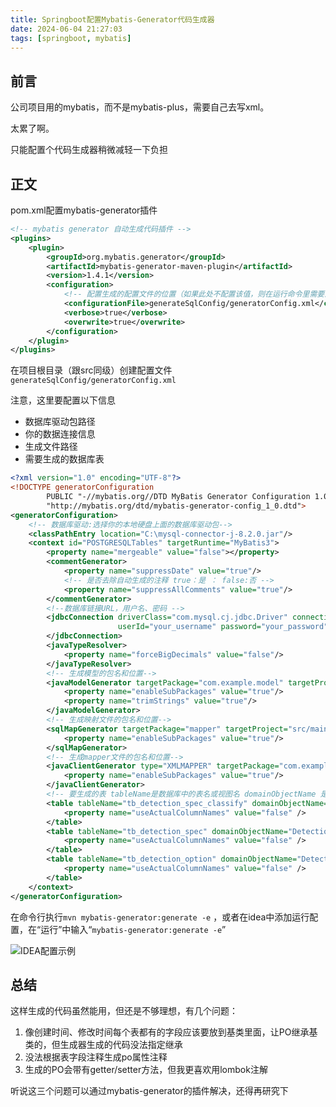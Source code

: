 ```yaml
---
title: Springboot配置Mybatis-Generator代码生成器
date: 2024-06-04 21:27:03
tags: [springboot, mybatis]
---
```


## 前言

公司项目用的mybatis，而不是mybatis-plus，需要自己去写xml。

太累了啊。

只能配置个代码生成器稍微减轻一下负担

## 正文

pom.xml配置mybatis-generator插件

```xml
<!-- mybatis generator 自动生成代码插件 -->
<plugins>
    <plugin>
        <groupId>org.mybatis.generator</groupId>
        <artifactId>mybatis-generator-maven-plugin</artifactId>
        <version>1.4.1</version>
        <configuration>
            <!-- 配置生成的配置文件的位置（如果此处不配置该值，则在运行命令里需要添加执行文件路径） -->
            <configurationFile>generateSqlConfig/generatorConfig.xml</configurationFile>
            <verbose>true</verbose>
            <overwrite>true</overwrite>
        </configuration>
    </plugin>
</plugins>
```

在项目根目录（跟src同级）创建配置文件`generateSqlConfig/generatorConfig.xml` 

注意，这里要配置以下信息

- 数据库驱动包路径
- 你的数据连接信息
- 生成文件路径
- 需要生成的数据库表

```xml
<?xml version="1.0" encoding="UTF-8"?>
<!DOCTYPE generatorConfiguration
        PUBLIC "-//mybatis.org//DTD MyBatis Generator Configuration 1.0//EN"
        "http://mybatis.org/dtd/mybatis-generator-config_1_0.dtd">
<generatorConfiguration>
    <!-- 数据库驱动:选择你的本地硬盘上面的数据库驱动包-->
    <classPathEntry location="C:\mysql-connector-j-8.2.0.jar"/>
    <context id="POSTGRESQLTables" targetRuntime="MyBatis3">
        <property name="mergeable" value="false"></property>
        <commentGenerator>
            <property name="suppressDate" value="true"/>
            <!-- 是否去除自动生成的注释 true：是 ： false:否 -->
            <property name="suppressAllComments" value="true"/>
        </commentGenerator>
        <!--数据库链接URL，用户名、密码 -->
        <jdbcConnection driverClass="com.mysql.cj.jdbc.Driver" connectionURL="jdbc:mysql://127.0.0.1:3306/database?serverTimezone=GMT%2B8"
                        userId="your_username" password="your_password">
        </jdbcConnection>
        <javaTypeResolver>
            <property name="forceBigDecimals" value="false"/>
        </javaTypeResolver>
        <!-- 生成模型的包名和位置-->
        <javaModelGenerator targetPackage="com.example.model" targetProject="src/main/java">
            <property name="enableSubPackages" value="true"/>
            <property name="trimStrings" value="true"/>
        </javaModelGenerator>
        <!-- 生成映射文件的包名和位置-->
        <sqlMapGenerator targetPackage="mapper" targetProject="src/main/resources">
            <property name="enableSubPackages" value="true"/>
        </sqlMapGenerator>
        <!-- 生成mapper文件的包名和位置-->
        <javaClientGenerator type="XMLMAPPER" targetPackage="com.example.mapper" targetProject="src/main/java">
            <property name="enableSubPackages" value="true"/>
        </javaClientGenerator>
        <!-- 要生成的表 tableName是数据库中的表名或视图名 domainObjectName 是实体类名-->
        <table tableName="tb_detection_spec_classify" domainObjectName="DetectionSpecClassifyPO">
            <property name="useActualColumnNames" value="false" />
        </table>
        <table tableName="tb_detection_spec" domainObjectName="DetectionSpec">
            <property name="useActualColumnNames" value="false" />
        </table>
        <table tableName="tb_detection_option" domainObjectName="DetectionOptionPO">
            <property name="useActualColumnNames" value="false" />
        </table>
    </context>
</generatorConfiguration>
```

在命令行执行`mvn mybatis-generator:generate -e` ，或者在idea中添加运行配置，在“运行”中输入“`mybatis-generator:generate -e`”

![IDEA配置示例](/images/20240604-001.png)

## 总结

这样生成的代码虽然能用，但还是不够理想，有几个问题：

1. 像创建时间、修改时间每个表都有的字段应该要放到基类里面，让PO继承基类的，但生成器生成的代码没法指定继承
2. 没法根据表字段注释生成po属性注释
3. 生成的PO会带有getter/setter方法，但我更喜欢用lombok注解

听说这三个问题可以通过mybatis-generator的插件解决，还得再研究下